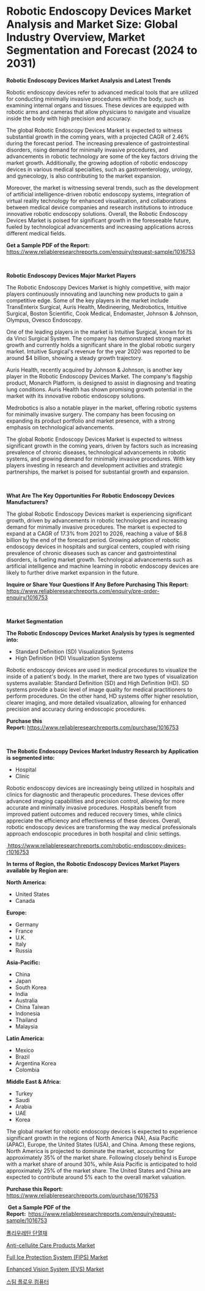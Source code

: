 <p><h1>Robotic Endoscopy Devices Market Analysis and Market Size: Global Industry Overview, Market Segmentation and Forecast (2024 to 2031)</h1></p><p><strong>Robotic Endoscopy Devices Market Analysis and Latest Trends</strong></p>
<p><p>Robotic endoscopy devices refer to advanced medical tools that are utilized for conducting minimally invasive procedures within the body, such as examining internal organs and tissues. These devices are equipped with robotic arms and cameras that allow physicians to navigate and visualize inside the body with high precision and accuracy.</p><p>The global Robotic Endoscopy Devices Market is expected to witness substantial growth in the coming years, with a projected CAGR of 2.46% during the forecast period. The increasing prevalence of gastrointestinal disorders, rising demand for minimally invasive procedures, and advancements in robotic technology are some of the key factors driving the market growth. Additionally, the growing adoption of robotic endoscopy devices in various medical specialties, such as gastroenterology, urology, and gynecology, is also contributing to the market expansion.</p><p>Moreover, the market is witnessing several trends, such as the development of artificial intelligence-driven robotic endoscopy systems, integration of virtual reality technology for enhanced visualization, and collaborations between medical device companies and research institutions to introduce innovative robotic endoscopy solutions. Overall, the Robotic Endoscopy Devices Market is poised for significant growth in the foreseeable future, fueled by technological advancements and increasing applications across different medical fields.</p></p>
<p><strong>Get a Sample PDF of the Report:&nbsp;</strong> <a href="https://www.reliableresearchreports.com/enquiry/request-sample/1016753">https://www.reliableresearchreports.com/enquiry/request-sample/1016753</a></p>
<p>&nbsp;</p>
<p><strong>Robotic Endoscopy Devices Major Market Players</strong></p>
<p><p>The Robotic Endoscopy Devices Market is highly competitive, with major players continuously innovating and launching new products to gain a competitive edge. Some of the key players in the market include TransEnterix Surgical, Auris Health, Medineering, Medrobotics, Intuitive Surgical, Boston Scientific, Cook Medical, Endomaster, Johnson & Johnson, Olympus, Ovesco Endoscopy.</p><p>One of the leading players in the market is Intuitive Surgical, known for its da Vinci Surgical System. The company has demonstrated strong market growth and currently holds a significant share in the global robotic surgery market. Intuitive Surgical's revenue for the year 2020 was reported to be around $4 billion, showing a steady growth trajectory.</p><p>Auris Health, recently acquired by Johnson & Johnson, is another key player in the Robotic Endoscopy Devices Market. The company's flagship product, Monarch Platform, is designed to assist in diagnosing and treating lung conditions. Auris Health has shown promising growth potential in the market with its innovative robotic endoscopy solutions.</p><p>Medrobotics is also a notable player in the market, offering robotic systems for minimally invasive surgery. The company has been focusing on expanding its product portfolio and market presence, with a strong emphasis on technological advancements.</p><p>The global Robotic Endoscopy Devices Market is expected to witness significant growth in the coming years, driven by factors such as increasing prevalence of chronic diseases, technological advancements in robotic systems, and growing demand for minimally invasive procedures. With key players investing in research and development activities and strategic partnerships, the market is poised for substantial growth and expansion.</p></p>
<p>&nbsp;</p>
<p><strong>What Are The Key Opportunities For Robotic Endoscopy Devices Manufacturers?</strong></p>
<p><p>The global Robotic Endoscopy Devices market is experiencing significant growth, driven by advancements in robotic technologies and increasing demand for minimally invasive procedures. The market is expected to expand at a CAGR of 17.3% from 2021 to 2026, reaching a value of $6.8 billion by the end of the forecast period. Growing adoption of robotic endoscopy devices in hospitals and surgical centers, coupled with rising prevalence of chronic diseases such as cancer and gastrointestinal disorders, is fueling market growth. Technological advancements such as artificial intelligence and machine learning in robotic endoscopy devices are likely to further drive market expansion in the future.</p></p>
<p><strong>Inquire or Share Your Questions If Any Before Purchasing This Report:</strong> <a href="https://www.reliableresearchreports.com/enquiry/pre-order-enquiry/1016753">https://www.reliableresearchreports.com/enquiry/pre-order-enquiry/1016753</a></p>
<p>&nbsp;</p>
<p><strong>Market Segmentation</strong></p>
<p><strong>The Robotic Endoscopy Devices Market Analysis by types is segmented into:</strong></p>
<p><ul><li>Standard Definition (SD) Visualization Systems</li><li>High Definition (HD) Visualization Systems</li></ul></p>
<p><p>Robotic endoscopy devices are used in medical procedures to visualize the inside of a patient's body. In the market, there are two types of visualization systems available: Standard Definition (SD) and High Definition (HD). SD systems provide a basic level of image quality for medical practitioners to perform procedures. On the other hand, HD systems offer higher resolution, clearer imaging, and more detailed visualization, allowing for enhanced precision and accuracy during endoscopic procedures.</p></p>
<p><strong>Purchase this Report:&nbsp;</strong><a href="https://www.reliableresearchreports.com/purchase/1016753">https://www.reliableresearchreports.com/purchase/1016753</a></p>
<p>&nbsp;</p>
<p><strong>The Robotic Endoscopy Devices Market Industry Research by Application is segmented into:</strong></p>
<p><ul><li>Hospital</li><li>Clinic</li></ul></p>
<p><p>Robotic endoscopy devices are increasingly being utilized in hospitals and clinics for diagnostic and therapeutic procedures. These devices offer advanced imaging capabilities and precision control, allowing for more accurate and minimally invasive procedures. Hospitals benefit from improved patient outcomes and reduced recovery times, while clinics appreciate the efficiency and effectiveness of these devices. Overall, robotic endoscopy devices are transforming the way medical professionals approach endoscopic procedures in both hospital and clinic settings.</p></p>
<p><a href="https://www.reliableresearchreports.com/robotic-endoscopy-devices-r1016753">&nbsp;https://www.reliableresearchreports.com/robotic-endoscopy-devices-r1016753</a></p>
<p><strong>In terms of Region, the Robotic Endoscopy Devices Market Players available by Region are:</strong></p>
<p>
    <p> <strong> North America: </strong>
        <ul>
            <li>United States</li>
            <li>Canada</li>
        </ul>
        </p> 
    <p> <strong> Europe: </strong>
        <ul>
            <li>Germany</li>
            <li>France</li>
            <li>U.K.</li>
            <li>Italy</li>
            <li>Russia</li>
        </ul>
        </p> 
    <p> <strong> Asia-Pacific: </strong>
        <ul>
            <li>China</li>
            <li>Japan</li>
            <li>South Korea</li>
            <li>India</li>
            <li>Australia</li>
            <li>China Taiwan</li>
            <li>Indonesia</li>
            <li>Thailand</li>
            <li>Malaysia</li>
        </ul>
        </p> 
    <p> <strong> Latin America: </strong>
        <ul>
            <li>Mexico</li>
            <li>Brazil</li>
            <li>Argentina Korea</li>
            <li>Colombia</li>
        </ul>
        </p> 
    <p> <strong> Middle East & Africa: </strong>
        <ul>
            <li>Turkey</li>
            <li>Saudi</li>
            <li>Arabia</li>
            <li>UAE</li>
            <li>Korea</li>
        </ul>
    </p>
    </p>
<p><p>The global market for robotic endoscopy devices is expected to experience significant growth in the regions of North America (NA), Asia Pacific (APAC), Europe, the United States (USA), and China. Among these regions, North America is projected to dominate the market, accounting for approximately 35% of the market share. Following closely behind is Europe with a market share of around 30%, while Asia Pacific is anticipated to hold approximately 25% of the market share. The United States and China are expected to contribute around 5% each to the overall market valuation.</p></p>
<p><strong>Purchase this Report: </strong><a href="https://www.reliableresearchreports.com/purchase/1016753">https://www.reliableresearchreports.com/purchase/1016753</a></p>
<p>&nbsp;<strong>Get a Sample PDF of the Report:&nbsp;&nbsp;</strong><a href="https://www.reliableresearchreports.com/enquiry/request-sample/1016753">https://www.reliableresearchreports.com/enquiry/request-sample/1016753</a></p>
<p><strong></strong></p>
<p><p><a href="https://github.com/alfitoms13/Market-Research-Report-List-2/blob/main/877311173027.md">폴리우레탄 단열재</a></p><p><a href="https://medium.com/@nettieboyle39/anti-cellulite-care-products-market-a-global-and-regional-analysis-focus-on-region-bbaebff78536">Anti-cellulite Care Products Market</a></p><p><a href="https://github.com/eeenafisainka/Market-Research-Report-List-1/blob/main/full-ice-protection-system-fips-market.md">Full Ice Protection System (FIPS) Market</a></p><p><a href="https://github.com/liliskanaya73/Market-Research-Report-List-1/blob/main/enhanced-vision-system-evs-market.md">Enhanced Vision System (EVS) Market</a></p><p><a href="https://github.com/erwindropdead54/Market-Research-Report-List-2/blob/main/280195173026.md">스팀 플로우 컴퓨터</a></p></p>